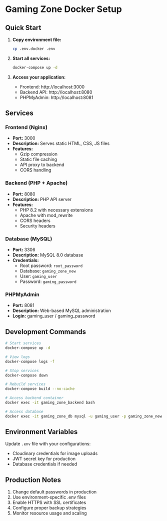 # Gaming Zone Docker Setup

## Quick Start

1. **Copy environment file:**
   ```bash
   cp .env.docker .env
   ```

2. **Start all services:**
   ```bash
   docker-compose up -d
   ```

3. **Access your application:**
   - Frontend: http://localhost:3000
   - Backend API: http://localhost:8080
   - PHPMyAdmin: http://localhost:8081

## Services

### Frontend (Nginx)
- **Port:** 3000
- **Description:** Serves static HTML, CSS, JS files
- **Features:** 
  - Gzip compression
  - Static file caching
  - API proxy to backend
  - CORS handling

### Backend (PHP + Apache)
- **Port:** 8080
- **Description:** PHP API server
- **Features:**
  - PHP 8.2 with necessary extensions
  - Apache with mod_rewrite
  - CORS headers
  - Security headers

### Database (MySQL)
- **Port:** 3306
- **Description:** MySQL 8.0 database
- **Credentials:**
  - Root password: `root_password`
  - Database: `gaming_zone_new`
  - User: `gaming_user`
  - Password: `gaming_password`

### PHPMyAdmin
- **Port:** 8081
- **Description:** Web-based MySQL administration
- **Login:** gaming_user / gaming_password

## Development Commands

```bash
# Start services
docker-compose up -d

# View logs
docker-compose logs -f

# Stop services
docker-compose down

# Rebuild services
docker-compose build --no-cache

# Access backend container
docker exec -it gaming_zone_backend bash

# Access database
docker exec -it gaming_zone_db mysql -u gaming_user -p gaming_zone_new
```

## Environment Variables

Update `.env` file with your configurations:
- Cloudinary credentials for image uploads
- JWT secret key for production
- Database credentials if needed

## Production Notes

1. Change default passwords in production
2. Use environment-specific .env files
3. Enable HTTPS with SSL certificates
4. Configure proper backup strategies
5. Monitor resource usage and scaling
